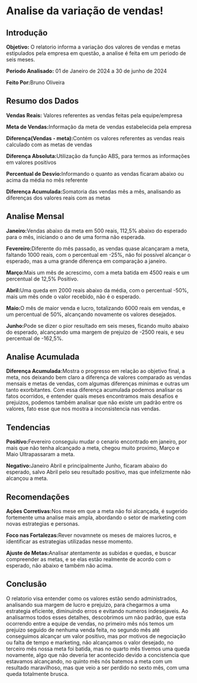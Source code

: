<h1>Analise da variação de vendas!</h1>

<h2>Introdução</h2>

<p><strong>Objetivo:</strong> O relatorio informa a variação dos valores de vendas e metas estipulados pela empresa em questão, a analise é feita em um periodo de seis meses. </p>
<p><strong>Periodo Analisado:</strong> 01 de Janeiro de 2024 a 30 de junho de 2024 </p>
<p><strong>Feito Por:</strong>Bruno Oliveira</p>

<h2>Resumo dos Dados</h2>
<p><strong>Vendas Reais:</strong> Valores referentes as vendas feitas pela equipe/empresa</p>
<p><strong>Meta de Vendas:</strong>Informação da meta de vendas estabelecida pela empresa</p>
<p><strong>Diferença(Vendas - meta):</strong>Contém os valores referentes as vendas reais calculado com as metas de vendas</p>
<p><strong>Diferença Absoluta:</strong>Utilização da função ABS, para termos as informações em valores positivos</p>
<p><strong>Percentual de Desvio:</strong>Informando o quanto as vendas ficaram abaixo ou acima da média no mês referente</p>
<p><strong>Diferença Acumulada:</strong>Somatoria das vendas mês a mês, analisando as diferenças dos valores reais com as metas </p>

<h2>Analise Mensal</h2>
<p><strong>Janeiro:</strong>Vendas abaixo da meta em 500 reais, 112,5% abaixo do esperado para o mês, iniciando o ano de uma forma não esperada.</p>
<p><strong>Fevereiro:</strong>Diferente do mês passado, as vendas quase alcançaram a meta, faltando 1000 reais, com o percentual em -25%, não foi possivel alcançar o esperado, mas a uma grande diferença em comparação a janeiro.</p>
<p><strong>Março:</strong>Mais um mês de acrescimo, com a meta batida em 4500 reais e um percentual de 12,5% Positivo.</p>
<p><strong>Abril:</strong>Uma queda em 2000 reais abaixo da média, com o percentual -50%, mais um mês onde o valor recebido, não é o esperado.</p>
<p><strong>Maio:</strong>O mês de maior venda e lucro, totalizando 6000 reais em vendas, e um percentual de 50%, alcançando novamente os valores desejados.</p>
<p><strong>Junho:</strong>Pode se dizer o pior resultado em seis meses, ficando muito abaixo do esperado, alcançando uma margem de prejuizo de -2500 reais, e seu percentual de -162,5%.</p>

<h2>Analise Acumulada</h2>
<p><strong>Diferença Acumulada:</strong>Mostra o progresso em relação ao objetivo final, a meta, nos deixando bem claro a diferença de valores
comparado as vendas mensais e metas de vendas, com algumas diferenças minimas e outras um tanto exorbitantes. Com essa diferença acumulada podemos analisar os fatos ocorridos, e entender quais meses encontramos mais desafios e prejuizos, podemos também analisar que não existe um padrão entre os valores, fato esse que nos mostra a inconsistencia nas vendas. </p>

<h2>Tendencias</h2>
<p><strong>Positivo:</strong>Fevereiro conseguiu mudar o cenario encontrado em janeiro, por mais que não tenha alcançado a meta, chegou muito proximo, Março e Maio Ultrapassaram a meta.</p>
<p><strong>Negativo:</strong>Janeiro Abril e principalmente Junho, ficaram abaixo do esperado, salvo Abril pelo seu resultado positivo, mas que infelizmente não alcançou a meta.</p>

<h2>Recomendações</h2>
<p><strong>Ações Corretivas:</strong>Nos mese em que a meta não foi alcançada, é sugerido fortemente uma analise mais ampla, abordando o setor de marketing com novas estrategias e personas.</p>
<p><strong>Foco nas Fortalezas:</strong>Rever novamnete os meses de maiores lucros, e identificar as estrategias utilizadas nesse momento.</p>
<p><strong>Ajuste de Metas:</strong>Analisar atentamente as subidas e quedas, e buscar compreender as metas, e se elas estão realmente de acordo com o esperado, não abaixo e também não acima.</p>

<h2>Conclusão</h2>
<p>O relatorio visa entender como os valores estão sendo administrados, analisando sua margem de lucro e prejuizo, para chegarmos a uma estrategia eficiente, diminuindo erros e evitando numeros indesejaveis. Ao analisarmos todos esses detalhes, descobrimos um não padrão, que esta ocorrendo entre a equipe de vendas, no primeiro mês nós temos um prejuizo seguido de nenhuma venda feita, no segundo mês até conseguimos alcançar um valor positivo, mas por motivos de negociação ou falta de tempo e marketing, não alcançamos o valor desejado, no terceiro mês nossa meta foi batida, mas no quarto mês tivemos uma queda novamente, algo que não deveria ter acontecido devido a concistencia que estavamos alcançando, no quinto mês nós batemos a meta com um resultado maravilhoso, mas que veio a ser perdido no sexto mês, com uma queda totalmente brusca.</p>
